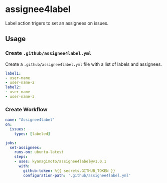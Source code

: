 # assignee4label
Label action trigers to set an assignees on issues.

## Usage

### Create `.github/assignee4label.yml`

Create a `.github/assignee4label.yml` file with a list of labels and assignees.

```yml
label1:
- user-name
- user-name-2
label2:
- user-name
- user-name-3
```

### Create Workflow

```yml
name: "Assignee4label"
on:
  issues:
    types: [labeled]

jobs:
  set-assignees:
    runs-on: ubuntu-latest
    steps:
    - uses: kyanagimoto/assignee4label@v1.0.1
      with:
        github-token: %{{ secrets.GITHUB_TOKEN }}
        configuration-path: '.github/assignee4label.yml'
```
